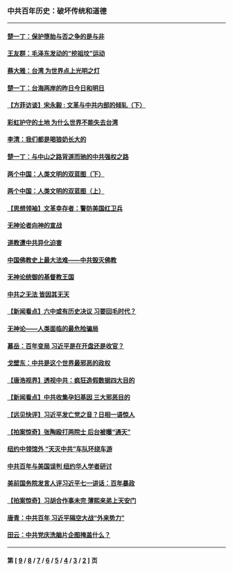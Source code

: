 ### 中共百年历史：破坏传统和道德
---
#### [楚一丁：保护堕胎与否之争的是与非](../../pages/nf1176114/n13815642.md?09230430) 
#### [王友群：毛泽东发动的“挖祖坟”运动](../../pages/nf1176114/n13723639.md?09230430) 
#### [蔡大雅：台湾 为世界点上光明之灯](../../pages/nf1176114/n13531530.md?09230430) 
#### [楚一丁：台海两岸的昨日今日和明日](../../pages/nf1176114/n13531468.md?09230430) 
#### [【方菲访谈】宋永毅 : 文革与中共内部的倾轧（下）](../../pages/nf1176114/n13486836.md?09230430) 
#### [彩虹护守的土地 为什么世界不能失去台湾](../../pages/nf1176114/n13476849.md?09230430) 
#### [李清：我们都是喝狼奶长大的](../../pages/nf1176114/n13471478.md?09230430) 
#### [楚一丁：与中山之路背道而驰的中共强权之路](../../pages/nf1176114/n13437270.md?09230430) 
#### [两个中国：人类文明的双蓝图（下）](../../pages/nf1176114/n13423132.md?09230430) 
#### [两个中国：人类文明的双蓝图（上）](../../pages/nf1176114/n13422687.md?09230430) 
#### [【思想领袖】文革幸存者：警防美国红卫兵](../../pages/nf1176114/n13339289.md?09230430) 
#### [无神论者向神的宣战](../../pages/nf1176114/n13281535.md?09230430) 
#### [道教遭中共异化迫害](../../pages/nf1176114/n13281463.md?09230430) 
#### [中国佛教史上最大法难——中共毁灭佛教](../../pages/nf1176114/n13281397.md?09230430) 
#### [无神论统御的基督教王国](../../pages/nf1176114/n13281280.md?09230430) 
#### [中共之无法 皆因其无天](../../pages/nf1176114/n13281088.md?09230430) 
#### [【新闻看点】六中或有历史决议 习要回毛时代？](../../pages/nf1176114/n13222895.md?09230430) 
#### [无神论——人类面临的最危险骗局](../../pages/nf1176114/n13196137.md?09230430) 
#### [慕岳：百年变局 习近平是在开盘还是收官？](../../pages/nf1176114/n13206516.md?09230430) 
#### [戈壁东：中共是这个世界最邪恶的政权](../../pages/nf1176114/n13085641.md?09230430) 
#### [【唐浩视界】透视中共：疯狂造假数据四大目的](../../pages/nf1176114/n13080590.md?09230430) 
#### [【新闻看点】中共收集孕妇基因 三大邪恶目的](../../pages/nf1176114/n13077182.md?09230430) 
#### [【远见快评】习近平发亡党之音？日相一语惊人](../../pages/nf1176114/n13074809.md?09230430) 
#### [【拍案惊奇】张陶殴打两院士 后台被曝“通天”](../../pages/nf1176114/n13070496.md?09230430) 
#### [纽约中领馆外 “天灭中共”车队环绕车游](../../pages/nf1176114/n13070693.md?09230430) 
#### [中共百年与美国误判 纽约华人学者研讨](../../pages/nf1176114/n13067969.md?09230430) 
#### [美前国务院发言人评习近平七一讲话：百年暴政](../../pages/nf1176114/n13066986.md?09230430) 
#### [【拍案惊奇】习胡合作事未完 薄熙来弟上天安门](../../pages/nf1176114/n13065867.md?09230430) 
#### [唐青：中共百年 习近平隔空大战“外来势力”](../../pages/nf1176114/n13065976.md?09230430) 
#### [田云：中共党庆洗脑片企图掩盖什么？](../../pages/nf1176114/n13064395.md?09230430) 

---
#### 第 [ [9](./9.md?09230430) / [8](./8.md?09230430) / [7](./7.md?09230430) / [6](./6.md?09230430) / [5](./5.md?09230430) / [4](./4.md?09230430) / [3](./3.md?09230430) / [2](./2.md?09230430) ] 页
